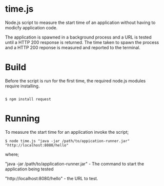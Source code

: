 time.js
=======

Node.js script to measure the start time of an application without having to modicfy application code.

The application is spawned in a background process and a URL is tested until a HTTP 200 response is returned. The time taken to spawn the process and a HTTP 200 reponse is measured and reported to the terminal.


Build
=====

Before the script is run for the first time, the required node.js modules require installing.

```

$ npm install request

```


Running
=======

To measure the start time for an application invoke the script;

```
$ node time.js "java -jar /path/to/appication-runner.jar"  "http://localhost:8080/hello"
```

where;

"java -jar /path/to/application-runner.jar" - The command to start the application being tested

"http://localhost:8080/hello" - the URL to test.
